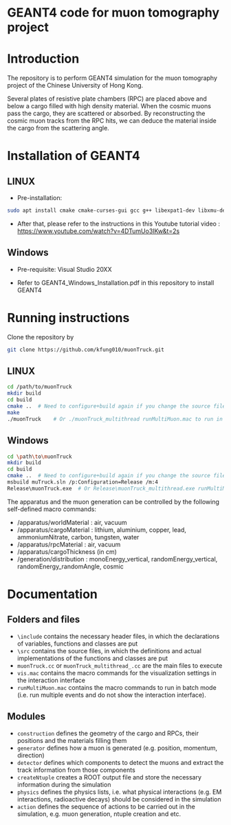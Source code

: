 GEANT4 code for muon tomography project
===========================

# Introduction

The repository is to perform GEANT4 simulation for the muon tomography project of the Chinese University of Hong Kong.
 
Several plates of resistive plate chambers (RPC) are placed above and below a cargo filled with high density material. When the cosmic muons pass the cargo, they are scattered or absorbed. By reconstructing the cosmic muon tracks from the RPC hits, we can deduce the material inside the cargo from the scattering angle. 


# Installation of GEANT4

## LINUX

* Pre-installation: 

```sh
sudo apt install cmake cmake-curses-gui gcc g++ libexpat1-dev libxmu-dev libmotif-dev qtbase5-dev qtchooser qt5-qmake qtbase5-dev-tools
```

* After that, please refer to the instructions in this Youtube tutorial video : https://www.youtube.com/watch?v=4DTumUo3IKw&t=2s 

## Windows

* Pre-requisite: Visual Studio 20XX

* Refer to GEANT4_Windows_Installation.pdf in this repository to install GEANT4

# Running instructions

Clone the repository by

```sh
git clone https://github.com/kfung010/muonTruck.git
```
## LINUX
```sh
cd /path/to/muonTruck
mkdir build
cd build
cmake ..  # Need to configure+build again if you change the source files or add new files
make
./muonTruck    # Or ./muonTruck_multithread runMultiMuon.mac to run in batch mode and multithread mode
```

## Windows
```sh
cd \path\to\muonTruck
mkdir build
cd build
cmake ..  # Need to configure+build again if you change the source files or add new files
msbuild muTruck.sln /p:Configuration=Release /m:4
Release\muonTruck.exe  # Or Release\muonTruck_multithread.exe runMultiMuon.mac to run in batch mode
```

The apparatus and the muon generation can be controlled by the following self-defined macro commands:
- /apparatus/worldMaterial : air, vacuum
- /apparatus/cargoMaterial : lithium, aluminium, copper, lead, ammoniumNitrate, carbon, tungsten, water
- /apparatus/rpcMaterial : air, vacuum
- /apparatus/cargoThickness (in cm)
- /generation/distribution : monoEnergy_vertical, randomEnergy_vertical, randomEnergy_randomAngle, cosmic 

# Documentation
## Folders and files
* `\include` contains the necessary header files, in which the declarations of variables, functions and classes are put
* `\src` contains the source files, in which the definitions and actual implementations of the functions and classes are put
* `muonTruck.cc` or  `muonTruck_multithread_.cc`  are the main files to execute
* `vis.mac` contains the macro commands for the visualization settings in the interaction interface
* `runMultiMuon.mac` contains the macro commands to run in batch mode (i.e. run multiple events and do not show the interaction interface). 

## Modules
* `construction` defines the geometry of the cargo and RPCs, their positions and the materials filling them
* `generator` defines how a muon is generated (e.g. position, momentum, direction)
* `detector` defines which components to detect the muons and extract the track information from those components
* `createNtuple` creates a ROOT output file and store the necessary information during the simulation
* `physics` defines the physics lists, i.e. what physical interactions (e.g. EM interactions, radioactive decays) should be considered in the simulation 
* `action` defines the sequence of actions to be carried out in the simulation, e.g. muon generation, ntuple creation and etc.